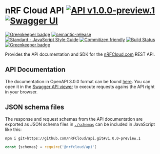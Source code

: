 # nRF Cloud API [![API v1.0.0-preview.1](https://img.shields.io/badge/API-v1.0.0--preview.1-blue.svg)](https://raw.githubusercontent.com/nRFCloud/api/master/docs/api.json) [![Swagger UI](https://img.shields.io/badge/Swagger-UI-orange.svg)](http://petstore.swagger.io/?url=https%3A%2F%2Fraw.githubusercontent.com%2FnRFCloud%2Fapi%2Fmaster%2Fdocs%2Fapi.json%3Fv1.0.0-preview.1)

[![Greenkeeper badge](https://badges.greenkeeper.io/nrfcloud/api.svg)](https://greenkeeper.io/)
[![semantic-release](https://img.shields.io/badge/%20%20%F0%9F%93%A6%F0%9F%9A%80-semantic--release-e10079.svg)](https://github.com/semantic-release/semantic-release)
[![Standard - JavaScript Style Guide](https://img.shields.io/badge/code_style-standard-brightgreen.svg)](https://standardjs.com)
[![Commitizen friendly](https://img.shields.io/badge/commitizen-friendly-brightgreen.svg)](http://commitizen.github.io/cz-cli/)
[![Build Status](https://travis-ci.org/nRFCloud/api.svg?branch=master)](https://travis-ci.org/nRFCloud/api)
[![Greenkeeper badge](https://badges.greenkeeper.io/nRFCloud/api.svg)](https://greenkeeper.io/)

Provides the API documentation and SDK for the [nRFCloud.com](https://nrfcloud.com/) REST API.

## API Documentation

The documentation in OpenAPI 3.0.0 format can be found [here](https://raw.githubusercontent.com/nRFCloud/api/master/docs/api.json). You can open it in the [Swagger API viewer](http://petstore.swagger.io/?url=https%3A%2F%2Fraw.githubusercontent.com%2FnRFCloud%2Fapi%2Fmaster%2Fdocs%2Fapi.json%3Fv1.0.0-preview.1) to execute requests agains the API right in your browser.

## JSON schema files

The response and request schemas from the API documentation are exported as JSON schema files in [`./schemas`](./schemas) can be included in JavaScript like this:

    npm i git+https://github.com/nRFCloud/api.git#v1.0.0-preview.1
   
```javascript
const {schemas} = require('@nrfcloud/api')
```
